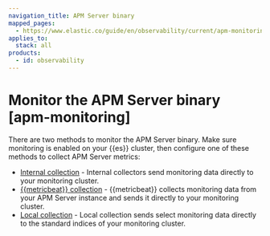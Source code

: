 ```yaml
---
navigation_title: APM Server binary
mapped_pages:
  - https://www.elastic.co/guide/en/observability/current/apm-monitoring.html
applies_to:
  stack: all
products:
  - id: observability
---
```


# Monitor the APM Server binary [apm-monitoring]

There are two methods to monitor the APM Server binary. Make sure monitoring is enabled on your {{es}} cluster, then configure one of these methods to collect APM Server metrics:

* [Internal collection](/solutions/observability/apm/use-internal-collection-to-send-monitoring-data.md) - Internal collectors send monitoring data directly to your monitoring cluster.
* [{{metricbeat}} collection](/solutions/observability/apm/use-metricbeat-to-send-monitoring-data.md) - {{metricbeat}} collects monitoring data from your APM Server instance and sends it directly to your monitoring cluster.
* [Local collection](/solutions/observability/apm/use-select-metrics-emitted-directly-to-monitoring-cluster.md) - Local collection sends select monitoring data directly to the standard indices of your monitoring cluster.